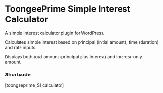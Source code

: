 # ToongeePrime Simple Interest Calculator
A simple interest calculator plugin for WordPress.

Calculates simple interest based on principal (initial amount), time (duration) and rate inputs.

Displays both total amount (principal plus interest) and interest-only amount.


### Shortcode
\[toongeeprime_SI_calculator\]


